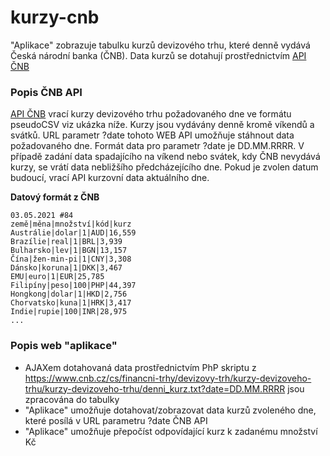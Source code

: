 # kurzy-cnb
"Aplikace" zobrazuje tabulku kurzů devizového trhu, které denně vydává Česká národní banka (ČNB).
Data kurzů se dotahují prostřednictvím [API ČNB](https://www.cnb.cz/cs/casto-kladene-dotazy/Kurzy-devizoveho-trhu-na-www-strankach-CNB/)
### Popis ČNB API
[API ČNB](https://www.cnb.cz/cs/casto-kladene-dotazy/Kurzy-devizoveho-trhu-na-www-strankach-CNB/) vrací kurzy devizového trhu požadovaného dne ve formátu pseudoCSV viz ukázka níže. Kurzy jsou vydávány denně kromě víkendů a svátků. URL parametr ?date tohoto WEB API umožňuje stáhnout data požadovaného dne. Formát data pro parametr ?date je DD.MM.RRRR. V případě zadání data spadajícího na víkend nebo svátek, kdy ČNB nevydává kurzy, se vrátí data nebližšího předcházejícího dne. Pokud je zvolen datum budoucí, vrací API kurzovní data aktuálního dne.

**Datový formát z ČNB**
```
03.05.2021 #84
země|měna|množství|kód|kurz
Austrálie|dolar|1|AUD|16,559
Brazílie|real|1|BRL|3,939
Bulharsko|lev|1|BGN|13,157
Čína|žen-min-pi|1|CNY|3,308
Dánsko|koruna|1|DKK|3,467
EMU|euro|1|EUR|25,785
Filipíny|peso|100|PHP|44,397
Hongkong|dolar|1|HKD|2,756
Chorvatsko|kuna|1|HRK|3,417
Indie|rupie|100|INR|28,975
... 
```
### Popis web "aplikace"
- AJAXem dotahovaná data prostřednictvím PhP skriptu z https://www.cnb.cz/cs/financni-trhy/devizovy-trh/kurzy-devizoveho-trhu/kurzy-devizoveho-trhu/denni_kurz.txt?date=DD.MM.RRRR jsou zpracována do tabulky
- "Aplikace" umožňuje dotahovat/zobrazovat data kurzů zvoleného dne, které posílá v URL parametru ?date ČNB API
- "Aplikace" umožňuje přepočíst odpovídající kurz k zadanému množství Kč
